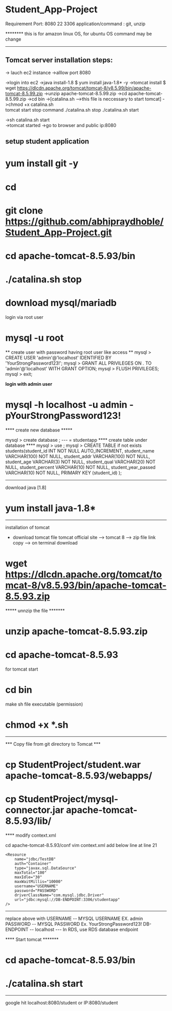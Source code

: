# Student_App-Project

Requirement
Port: 8080 22 3306
application/command : git, unzip

******** this is for amazon linux OS, for ubuntu OS command may be change

--------------------------------------------------------------------------------------

## Tomcat server installation steps:

-> lauch ec2 instance
->alllow port 8080

->login into ec2
->java install-1.8
    $ yum install java-1.8* -y
->tomcat install 
    $ wget  https://dlcdn.apache.org/tomcat/tomcat-8/v8.5.99/bin/apache-tomcat-8.5.99.zip
->unzip apache-tomcat-8.5.99.zip
->cd  apache-tomcat-8.5.99.zip
->cd bin
->[catalina.sh  -->this file is neccessary to start tomcat]
->chmod +x catalina.sh   
 tomcat start stop command
 ./catalina.sh stop
 ./catalina.sh start
 
->sh catalina.sh start  
->tomcat started 
->go to browser and public ip:8080

## setup student application

# yum install git -y
# cd 
# git clone https://github.com/abhipraydhoble/Student_App-Project.git 
# cd apache-tomcat-8.5.93/bin
# ./catalina.sh stop



# download mysql/mariadb

login via root user
# mysql -u root 
** create user with password having root user like access **
mysql > CREATE USER 'admin'@'localhost' IDENTIFIED BY 'YourStrongPassword123!';
mysql > GRANT ALL PRIVILEGES ON *.* TO 'admin'@'localhost' WITH GRANT OPTION;
mysql > FLUSH PRIVILEGES;
mysql > exit;

**login with admin user**
# mysql -h localhost -u admin -pYourStrongPassword123!

**** create new database *****

mysql > create database <DATABASENAME>;              --- <DATABASENAME> = studentapp
****  create table under database  ****
mysql > use <DATABASENAME>;
mysql > CREATE TABLE if not exists students(student_id INT NOT NULL AUTO_INCREMENT,
	student_name VARCHAR(100) NOT NULL,
	student_addr VARCHAR(100) NOT NULL,
	student_age VARCHAR(3) NOT NULL,
	student_qual VARCHAR(20) NOT NULL,
	student_percent VARCHAR(10) NOT NULL,
	student_year_passed VARCHAR(10) NOT NULL,
	PRIMARY KEY (student_id)
);



------------------------------------------------------------------------------------
download java [1.8]
# yum install java-1.8*


----------------------------------------------------------------------------------
installation of tomcat

- download tomcat file 
	tomcat official site --> tomcat 8 --> zip file link copy --> on terminal download

# wget https://dlcdn.apache.org/tomcat/tomcat-8/v8.5.93/bin/apache-tomcat-8.5.93.zip

*****   unnzip the file  *******

# unzip apache-tomcat-8.5.93.zip
# cd apache-tomcat-8.5.93

for tomcat start 
# cd bin

make sh file executable (permission)
# chmod +x *.sh



------------------------------------------------------------------------------------


*** Copy file from git directory to Tomcat ***

# cp StudentProject/student.war apache-tomcat-8.5.93/webapps/
# cp StudentProject/mysql-connector.jar apache-tomcat-8.5.93/lib/

**** modify context.xml

cd apache-tomcat-8.5.93/conf
vim context.xml
add below line at line 21

    <Resource
        name="jdbc/TestDB"
        auth="Container"
        type="javax.sql.DataSource"
        maxTotal="100"
        maxIdle="30"
        maxWaitMillis="10000"
        username="USERNAME"
        password="PASSWORD"
        driverClassName="com.mysql.jdbc.Driver"
        url="jdbc:mysql://DB-ENDPOINT:3306/studentapp"
    />


------
replace above with
USERNAME	-- MYSQL USERNAME  EX. admin
PASSWORD 	-- MYSQL PASSWORD  Ex. YourStrongPassword123!
DB-ENDPOINT 	-- localhost       --- In RDS, use RDS database endpoint

****   Start tomcat  *******
# cd apache-tomcat-8.5.93/bin
# ./catalina.sh start

------------------------------------------------------------------------------

google hit
localhost:8080/student
or 
IP:8080/student
